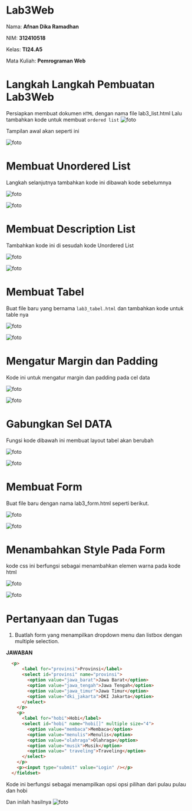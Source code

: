 # Lab3Web

Nama: **Afnan Dika Ramadhan**

NIM: **312410518**

Kelas: **TI24.A5**

Mata Kuliah: **Pemrograman Web**

# Langkah Langkah Pembuatan Lab3Web

Persiapkan membuat dokumen ``HTML`` dengan nama file lab3_list.html Lalu tambahkan kode untuk membuat `ordered list`
![foto](https://github.com/nanafnan09/Pratikum-Pict/blob/93c776a9a8b659eff4699ab14328c561008f5ea0/code%201.png)


Tampilan awal akan seperti ini

![foto](https://github.com/nanafnan09/Pratikum-Pict/blob/93c776a9a8b659eff4699ab14328c561008f5ea0/foto%201.png)

# Membuat Unordered List

Langkah selanjutnya tambahkan kode ini dibawah kode sebelumnya

![foto](https://github.com/nanafnan09/Pratikum-Pict/blob/93c776a9a8b659eff4699ab14328c561008f5ea0/code%202.png)

![foto](https://github.com/nanafnan09/Pratikum-Pict/blob/93c776a9a8b659eff4699ab14328c561008f5ea0/foto%202.png)

# Membuat Description List

Tambahkan kode ini di sesudah kode Unordered List

![foto](https://github.com/nanafnan09/Pratikum-Pict/blob/93c776a9a8b659eff4699ab14328c561008f5ea0/foto%203.png)

![foto](https://github.com/nanafnan09/Pratikum-Pict/blob/93c776a9a8b659eff4699ab14328c561008f5ea0/code%203.png)

# Membuat Tabel

Buat file baru yang bernama ``lab3_tabel.html`` dan tambahkan kode untuk table nya

![foto](https://github.com/nanafnan09/Pratikum-Pict/blob/93c776a9a8b659eff4699ab14328c561008f5ea0/code%204.png)

![foto](https://github.com/nanafnan09/Pratikum-Pict/blob/93c776a9a8b659eff4699ab14328c561008f5ea0/foto%204.png)

# Mengatur Margin dan Padding

Kode ini untuk mengatur margin dan padding pada cel data

![foto](https://github.com/nanafnan09/Pratikum-Pict/blob/93c776a9a8b659eff4699ab14328c561008f5ea0/code%205.png)

![foto](https://github.com/nanafnan09/Pratikum-Pict/blob/22341fae8b2bdccecf3d8149975c99ce3f812287/Cuplikan%20layar%202025-10-08%20200538.png)

# Gabungkan Sel DATA

Fungsi kode dibawah ini membuat layout tabel akan berubah

![foto](https://github.com/nanafnan09/Pratikum-Pict/blob/5d2d561f9cc0a1550cd44ae22082a85c4dbeef4b/Cuplikan%20layar%202025-10-08%20203830.png)

![foto](https://github.com/nanafnan09/Pratikum-Pict/blob/5d2d561f9cc0a1550cd44ae22082a85c4dbeef4b/foto%206.png)

# Membuat Form

Buat file baru dengan nama lab3_form.html seperti berikut.

![foto](https://github.com/nanafnan09/Pratikum-Pict/blob/5d2d561f9cc0a1550cd44ae22082a85c4dbeef4b/code%207.png)

![foto](https://github.com/nanafnan09/Pratikum-Pict/blob/5d2d561f9cc0a1550cd44ae22082a85c4dbeef4b/foto%207.png)

# Menambahkan Style Pada Form

kode css ini berfungsi sebagai menambahkan elemen warna pada kode html

![foto](https://github.com/nanafnan09/Pratikum-Pict/blob/5d2d561f9cc0a1550cd44ae22082a85c4dbeef4b/code%208.png)

![foto](https://github.com/nanafnan09/Pratikum-Pict/blob/5d2d561f9cc0a1550cd44ae22082a85c4dbeef4b/foto%208.png)



# Pertanyaan dan Tugas

1. Buatlah form yang menampilkan dropdown menu dan listbox dengan multiple selection.


**JAWABAN**

```HTML
  <p>
      <label for="provinsi">Provinsi</label>
      <select id="provinsi" name="provinsi">
        <option value="jawa_barat">Jawa Barat</option>
        <option value="jawa_tengah">Jawa Tengah</option>
        <option value="jawa_timur">Jawa Timur</option>
        <option value="dki_jakarta">DKI Jakarta</option>
      </select>
    </p>
    <p>
      <label for="hobi">Hobi</label>
      <select id="hobi" name="hobi[]" multiple size="4">
        <option value="membaca">Membaca</option>
        <option value="menulis">Menulis</option>
        <option value="olahraga">Olahraga</option>
        <option value="musik">Musik</option>
        <option value=" traveling">Traveling</option>
      </select>
    </p>
    <p><input type="submit" value="Login" /></p>
  </fieldset>
```

Kode ini berfungsi sebagai menampilkan opsi opsi pilihan dari pulau pulau dan hobi


Dan inilah hasilnya
![foto](https://github.com/nanafnan09/Pratikum-Pict/blob/5d2d561f9cc0a1550cd44ae22082a85c4dbeef4b/Foto%20quiz.png)

